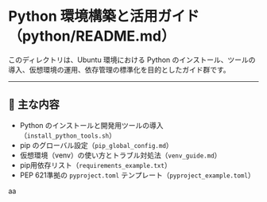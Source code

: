 # Python 環境構築と活用ガイド（python/README.md）

このディレクトリは、Ubuntu 環境における Python のインストール、ツールの導入、仮想環境の運用、依存管理の標準化を目的としたガイド群です。

---

## 🐍 主な内容

- Python のインストールと開発用ツールの導入（`install_python_tools.sh`）
- pip のグローバル設定（`pip_global_config.md`）
- 仮想環境（venv）の使い方とトラブル対処法（`venv_guide.md`）
- pip用依存リスト（`requirements_example.txt`）
- PEP 621準拠の `pyproject.toml` テンプレート（`pyproject_example.toml`）

aa